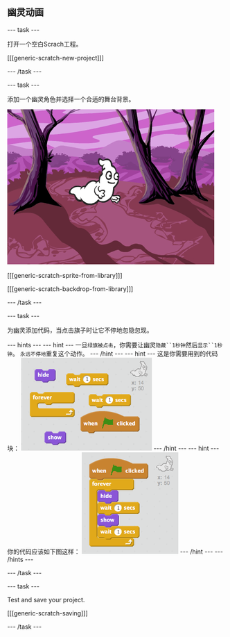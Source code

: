 ## 幽灵动画

\--- task \---

打开一个空白Scrach工程。

[[[generic-scratch-new-project]]]

\--- /task \---

\--- task \---

添加一个幽灵角色并选择一个合适的舞台背景。

![screenshot](images/ghost-ghost.png)

[[[generic-scratch-sprite-from-library]]]

[[[generic-scratch-backdrop-from-library]]]

\--- /task \---

\--- task \---

为幽灵添加代码，当点击旗子时让它不停地忽隐忽现。

\--- hints \--- \--- hint \--- 一旦`绿旗被点击`，你需要让幽灵`隐藏``1秒钟`然后`显示``1秒钟`。 `永远不停地`重复这个动作。 \--- /hint \--- \--- hint \--- 这是你需要用到的代码块： ![screenshot](images/ghost-appear-blocks.png) \--- /hint \--- \--- hint \--- 你的代码应该如下图这样： ![screenshot](images/ghost-appear-code.png) \--- /hint \--- \--- /hints \---

\--- /task \---

\--- task \---

Test and save your project.

[[[generic-scratch-saving]]]

\--- /task \---